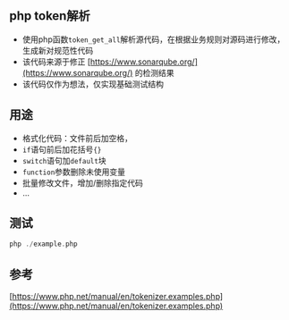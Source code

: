 ## php token解析
- 使用php函数```token_get_all```解析源代码，在根据业务规则对源码进行修改，生成新对规范性代码
- 该代码来源于修正 [https://www.sonarqube.org/](https://www.sonarqube.org/) 的检测结果
- 该代码仅作为想法，仅实现基础测试结构

## 用途
- 格式化代码：文件前后加空格，
- ```if```语句前后加花括号```{}```
- ```switch```语句加```default```块
- ```function```参数删除未使用变量
- 批量修改文件，增加/删除指定代码
- ...


## 测试
```php
php ./example.php
```


## 参考

[https://www.php.net/manual/en/tokenizer.examples.php](https://www.php.net/manual/en/tokenizer.examples.php)